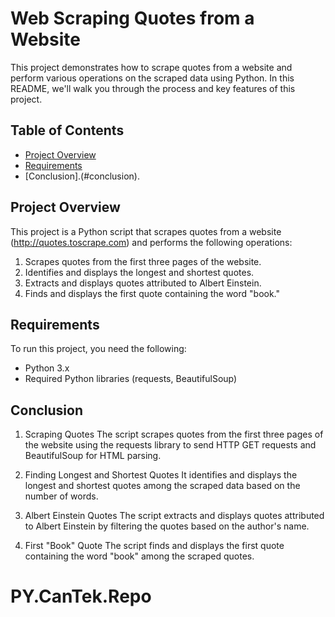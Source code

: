 # Web Scraping Quotes from a Website

This project demonstrates how to scrape quotes from a website and perform various operations on the scraped data using Python. In this README, we'll walk you through the process and key features of this project.

## Table of Contents

- [Project Overview](#project-overview)
- [Requirements](#requirements)
- [Conclusion].(#conclusion). 

## Project Overview

This project is a Python script that scrapes quotes from a website (http://quotes.toscrape.com) and performs the following operations:

1. Scrapes quotes from the first three pages of the website.
2. Identifies and displays the longest and shortest quotes.
3. Extracts and displays quotes attributed to Albert Einstein.
4. Finds and displays the first quote containing the word "book."

## Requirements

To run this project, you need the following:

- Python 3.x
- Required Python libraries (requests, BeautifulSoup)

## Conclusion 
1. Scraping Quotes
The script scrapes quotes from the first three pages of the website using the requests library to send HTTP GET requests and BeautifulSoup for HTML parsing.

2. Finding Longest and Shortest Quotes
It identifies and displays the longest and shortest quotes among the scraped data based on the number of words.

3. Albert Einstein Quotes
The script extracts and displays quotes attributed to Albert Einstein by filtering the quotes based on the author's name.

4. First "Book" Quote
The script finds and displays the first quote containing the word "book" among the scraped quotes.




# PY.CanTek.Repo
